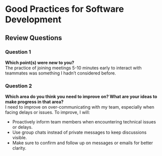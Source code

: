 # Good Practices for Software Development

## Review Questions

### Question 1

**Which point(s) were new to you?**\
The practice of joining meetings 5-10 minutes early to interact with teammates was something I hadn’t considered before.

### Question 2

**Which area do you think you need to improve on? What are your ideas to make progress in that area?**\
I need to improve on over-communicating with my team, especially when facing delays or issues. To improve, I will:

- Proactively inform team members when encountering technical issues or delays.
- Use group chats instead of private messages to keep discussions visible.
- Make sure to confirm and follow up on messages or emails for better clarity.

